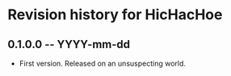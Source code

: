 # Revision history for HicHacHoe

## 0.1.0.0 -- YYYY-mm-dd

* First version. Released on an unsuspecting world.
